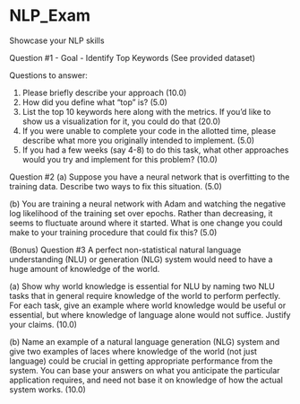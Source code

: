 # NLP_Exam
Showcase your NLP skills

Question #1 - Goal - Identify Top Keywords (See provided dataset)

Questions to answer:
1. Please briefly describe your approach (10.0)
2. How did you define what “top” is? (5.0)
3. List the top 10 keywords here along with the metrics. If you’d like to show us a visualization for it, you could do that (20.0)
4. If you were unable to complete your code in the allotted time, please describe what more you originally intended to implement. (5.0)
5. If you had a few weeks (say 4-8) to do this task, what other approaches would you try and implement for this problem? (10.0)


Question #2
(a) Suppose you have a neural network that is overfitting to the training data. Describe two ways to fix this situation. (5.0)

(b) You are training a neural network with Adam and watching the negative log likelihood of the training set over epochs. Rather than decreasing, it seems to fluctuate around where it started. What is one change you could make to your training procedure that could fix this? (5.0)


(Bonus) Question #3
A perfect non-statistical natural language understanding (NLU) or generation (NLG) system would need to have a  huge amount of  knowledge of the world. 

(a)	Show why world knowledge is essential for NLU by naming two NLU tasks that in general require knowledge of  the world to perform perfectly. For each task, give an example where world knowledge would be useful or essential, but where knowledge of language alone would  not suffice. Justify your  claims. (10.0)

(b) Name an example of a  natural language generation (NLG) system and give two examples of laces where knowledge of the world (not just language) could be crucial in getting appropriate performance from the system. You can base your answers on what you anticipate the particular application requires,  and need not base it on knowledge of how the actual system works. (10.0)
